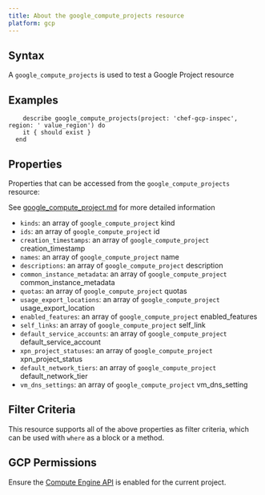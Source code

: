 ```yaml
---
title: About the google_compute_projects resource
platform: gcp
---
```


## Syntax
A `google_compute_projects` is used to test a Google Project resource

## Examples
```
    describe google_compute_projects(project: 'chef-gcp-inspec', region: ' value_region') do
    it { should exist }
  end
```

## Properties
Properties that can be accessed from the `google_compute_projects` resource:

See [google_compute_project.md](google_compute_project.md) for more detailed information
  * `kinds`: an array of `google_compute_project` kind
  * `ids`: an array of `google_compute_project` id
  * `creation_timestamps`: an array of `google_compute_project` creation_timestamp
  * `names`: an array of `google_compute_project` name
  * `descriptions`: an array of `google_compute_project` description
  * `common_instance_metadata`: an array of `google_compute_project` common_instance_metadata
  * `quotas`: an array of `google_compute_project` quotas
  * `usage_export_locations`: an array of `google_compute_project` usage_export_location
  * `enabled_features`: an array of `google_compute_project` enabled_features
  * `self_links`: an array of `google_compute_project` self_link
  * `default_service_accounts`: an array of `google_compute_project` default_service_account
  * `xpn_project_statuses`: an array of `google_compute_project` xpn_project_status
  * `default_network_tiers`: an array of `google_compute_project` default_network_tier
  * `vm_dns_settings`: an array of `google_compute_project` vm_dns_setting

## Filter Criteria
This resource supports all of the above properties as filter criteria, which can be used
with `where` as a block or a method.

## GCP Permissions

Ensure the [Compute Engine API](https://console.cloud.google.com/apis/library/compute.googleapis.com/) is enabled for the current project.
